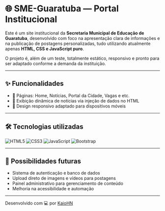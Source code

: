 # 🌐 SME-Guaratuba — Portal Institucional

Este é um site institucional da **Secretaria Municipal de Educação de Guaratuba**, desenvolvido com foco na apresentação clara de informações e na publicação de postagens personalizadas, tudo utilizando atualmente apenas **HTML, CSS e JavaScript puro**.

O projeto é, além de um teste, totalmente estático, responsivo e pronto para ser adaptado conforme a demanda da instituição.

---

## ✨ Funcionalidades

- 📄 Páginas: Home, Notícias, Portal da Cidade, Vagas e etc. 
- 📰 Exibição dinâmica de notícias via injeção de dados no HTML
- 📱 Design responsivo adaptado para dispositivos móveis

---

## 🛠️ Tecnologias utilizadas

![HTML5](https://img.shields.io/badge/HTML5-E34F26?logo=html5&logoColor=white)
![CSS3](https://img.shields.io/badge/CSS3-1572B6?logo=css3&logoColor=white)
![JavaScript](https://img.shields.io/badge/JavaScript-F7DF1E?logo=javascript&logoColor=black)
![Bootstrap](https://img.shields.io/badge/Bootstrap-7952B3?logo=bootstrap&logoColor=white)

---


## 🔧 Possibilidades futuras

- Sistema de autenticação e banco de dados
- Upload direto de imagens e vídeos para postagens
- Painel administrativo para gerenciamento de conteúdo
- Melhoria na acessibilidade e automação

---

Desenvolvido com 💻 por [KaioHN](https://github.com/KaioHN)
